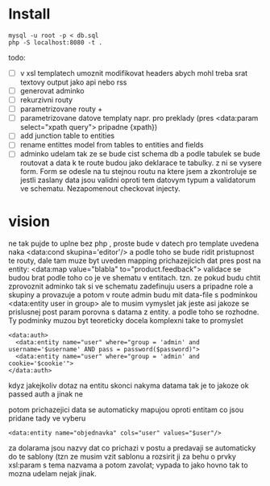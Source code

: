 # Install

```
mysql -u root -p < db.sql
php -S localhost:8080 -t .
```

todo:
  - [ ] v xsl templatech umoznit modifikovat headers abych mohl treba srat textovy output jako api nebo rss
  - [ ] generovat adminko
  - [ ] rekurzivni routy
  - [ ] parametrizovane routy +
  - [ ] parametrizovane datove templaty napr. pro preklady (pres <data:param select="xpath query"> pripadne {xpath})
  - [ ] add junction table to entities
  - [ ] rename entittes model from tables to entities and fields
  - [ ] adminko udelam tak ze se bude cist schema db a podle tabulek se bude routovat a data k te route budou jako deklarace te tabulky. z ni se vysere form. Form se odesle na tu stejnou routu  na ktere jsem a zkontroluje se jestli zaslany data jsou validni oproti tem datovym typum a validatorum ve schematu. Nezapomenout checkovat injecty.

  # vision

  ne tak pujde to uplne bez php , proste bude v datech pro template uvedena naka <data:cond skupina='editor'/> a podle toho se bude ridit pristupnost te routy,
  dale tam muze byt uveden mapping prichazejicich dat pres post na entity: <data:map value="blabla" to="product.feedback">
  validace se budou brat podle toho co je ve shematu v entitach. 
  tzn. ze pokud budu chtit zprovoznit adminko tak si ve schematu zadefinuju users a pripadne role a skupiny a provazuje a potom v route admin budu mit data-file s podminkou <data:entity user in group> ale to musim vymyslet jak jeste asi jakoze se prislusnej post param porovna s datama z entity. a podle toho se rozhodne. Ty podminky muzou byt teoreticky docela komplexni take to promyslet
  ```
  <data:auth>
    <data:entity name="user" where="group = 'admin' and username='$username' AND pass = password($password)">
    <data:entity name="user" where="group = 'admin' and cookie='$cookie'">
  </data:auth>
  ```

  kdyz jakejkoliv dotaz na entitu skonci nakyma datama tak je to jakoze ok passed auth a jinak ne

  potom prichazejici data se automaticky mapujou oproti entitam co jsou pridane tady ve vyberu
  ```
  <data:entity name="objednavka" cols="user" values="$user"/>
  ```
  za dolarama jsou nazvy dat co prichazi v postu a predavaji se automaticky do te sablony (tzn ze musim vzit sablonu a rozsirit ji za behu o prvky xsl:param s tema nazvama a potom zavolat;
  vypada to jako hovno tak to mozna udelam nejak jinak.

